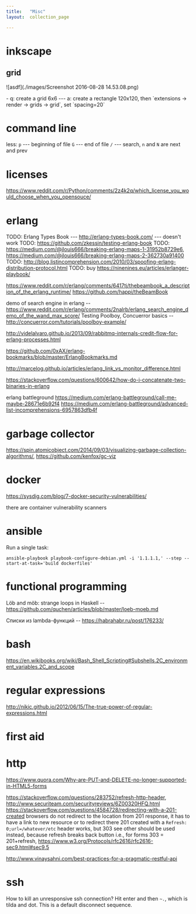 ```yaml
---
title:   "Misc"
layout:  collection_page

---
```


# inkscape

## grid

![asdf](./images/Screenshot 2016-08-28 14.53.08.png)

<div class="ryctoic-questions" markdown="1">
- q: create a grid 6x6 --- a: create a rectangle 120x120, then `extensions -> render -> grids -> grid`, set `spacing=20`
</div>


# command line

less:
`p` --- beginning of file
`G` --- end of file
`/` --- search, `n` and `N` are next and prev

# licenses

<https://www.reddit.com/r/Python/comments/2z4k2q/which_license_you_would_choose_when_you_opensouce/>

# erlang

TODO: Erlang Types Book --- <http://erlang-types-book.com/> --- doesn't work
TODO: <https://github.com/zkessin/testing-erlang-book>
TODO: <https://medium.com/@jlouis666/breaking-erlang-maps-1-31952b8729e6>, <https://medium.com/@jlouis666/breaking-erlang-maps-2-362730a91400>
TODO: <http://blog.listincomprehension.com/2010/03/spoofing-erlang-distribution-protocol.html>
TODO: buy <https://ninenines.eu/articles/erlanger-playbook/>

<https://www.reddit.com/r/erlang/comments/6417tj/thebeambook_a_description_of_the_erlang_runtime/>
<https://github.com/happi/theBeamBook>

demo of search engine in erlang -- <https://www.reddit.com/r/erlang/comments/2nalrb/erlang_search_engine_demo_of_the_wand_max_score/>
Testing Poolboy, Concuerror basics -- http://concuerror.com/tutorials/poolboy-example/

<http://videlalvaro.github.io/2013/09/rabbitmq-internals-credit-flow-for-erlang-processes.html>

<https://github.com/0xAX/erlang-bookmarks/blob/master/ErlangBookmarks.md>

<http://marcelog.github.io/articles/erlang_link_vs_monitor_difference.html>

<https://stackoverflow.com/questions/600642/how-do-i-concatenate-two-binaries-in-erlang>

erlang battleground
https://medium.com/erlang-battleground/call-me-maybe-28671e6b92f4
https://medium.com/erlang-battleground/advanced-list-incomprehensions-6957863dfb4f

# garbage collector

<https://spin.atomicobject.com/2014/09/03/visualizing-garbage-collection-algorithms/>, <https://github.com/kenfox/gc-viz>


# docker

<https://sysdig.com/blog/7-docker-security-vulnerabilities/>

there are container vulnerability scanners

# ansible

Run a single task:

```
ansible-playbook playbook-configure-debian.yml -i '1.1.1.1,' --step --start-at-task='build dockerfiles'
```


# functional programming


Löb and möb: strange loops in Haskell -- <https://github.com/quchen/articles/blob/master/loeb-moeb.md>

Списки из lambda-функций -- <https://habrahabr.ru/post/176233/>

# bash

<https://en.wikibooks.org/wiki/Bash_Shell_Scripting#Subshells.2C_environment_variables.2C_and_scope>





# regular expressions

<http://nikic.github.io/2012/06/15/The-true-power-of-regular-expressions.html>
# first aid

# http

<https://www.quora.com/Why-are-PUT-and-DELETE-no-longer-supported-in-HTML5-forms>

https://stackoverflow.com/questions/283752/refresh-http-header, http://www.securiteam.com/securityreviews/6Z00320HFQ.html
https://stackoverflow.com/questions/4584728/redirecting-with-a-201-created
browsers do not redirect to the location from 201 response, it has to have a link to new resource or to redirect there
201 created with a `Refresh: 0;url=/whatever/etc` header works, but 303 see other should be used instead, because refresh breaks back button
i.e., for forms 303 = 201+refresh, https://www.w3.org/Protocols/rfc2616/rfc2616-sec9.html#sec9.5


http://www.vinaysahni.com/best-practices-for-a-pragmatic-restful-api

# ssh

How to kill an unresponsive ssh connection? Hit enter and then `~.`, which is tilda and dot. This is a default disconnect sequence.

